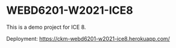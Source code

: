 # WEBD6201-W2021-ICE8

This is a demo project for ICE 8.

Deployment: https://ckm-webd6201-w2021-ice8.herokuapp.com/
